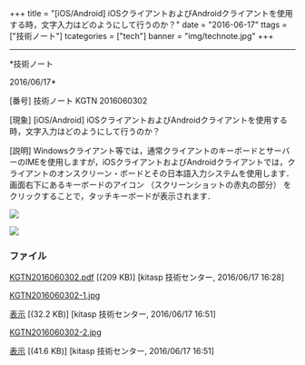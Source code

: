 ﻿+++
title = "[iOS/Android] iOSクライアントおよびAndroidクライアントを使用する時，文字入力はどのようにして行うのか？"
date = "2016-06-17"
ttags = ["技術ノート"]
tcategories = ["tech"]
banner = "img/technote.jpg"
+++

-----------------------------------------------------------------------------------------------------------------------------

*技術ノート

2016/06/17*


[番号]
技術ノート KGTN 2016060302

[現象]
[iOS/Android]
iOSクライアントおよびAndroidクライアントを使用する時，文字入力はどのようにして行うのか？

[説明]
Windowsクライアント等では，通常クライアントのキーボードとサーバーのIMEを使用しますが，iOSクライアントおよびAndroidクライアントでは，クライアントのオンスクリーン・ボードとその日本語入力システムを使用します．画面右下にあるキーボードのアイコン
（スクリーンショットの赤丸の部分）
をクリックすることで，タッチキーボードが表示されます．

![](http://techreport.kitasp.net/attachments/download/2656/KGTN2016060302-1.jpg)

![](http://techreport.kitasp.net/attachments/download/2657/KGTN2016060302-2.jpg)


### ファイル

 
 


[KGTN2016060302.pdf](http://techreport.kitasp.net/attachments/download/2648/KGTN2016060302.pdf)
 [(209 KB)] [kitasp 技術センター, 2016/06/17
16:28]

[KGTN2016060302-1.jpg](http://techreport.kitasp.net/attachments/download/2656/KGTN2016060302-1.jpg)

[表示](http://techreport.kitasp.net/attachments/2656/KGTN2016060302-1.jpg "表示")
 [(32.2 KB)] [kitasp 技術センター, 2016/06/17
16:51]

[KGTN2016060302-2.jpg](http://techreport.kitasp.net/attachments/download/2657/KGTN2016060302-2.jpg)

[表示](http://techreport.kitasp.net/attachments/2657/KGTN2016060302-2.jpg "表示")
 [(41.6 KB)] [kitasp 技術センター, 2016/06/17
16:51]


 


 

